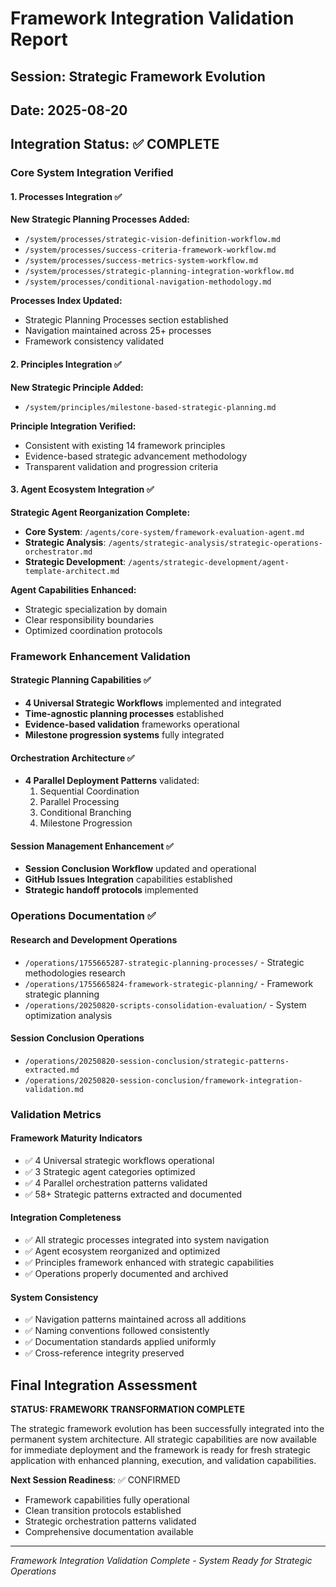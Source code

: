 # Framework Integration Validation Report

## Session: Strategic Framework Evolution
## Date: 2025-08-20

## Integration Status: ✅ COMPLETE

### Core System Integration Verified

#### 1. Processes Integration ✅
**New Strategic Planning Processes Added:**
- `/system/processes/strategic-vision-definition-workflow.md`
- `/system/processes/success-criteria-framework-workflow.md` 
- `/system/processes/success-metrics-system-workflow.md`
- `/system/processes/strategic-planning-integration-workflow.md`
- `/system/processes/conditional-navigation-methodology.md`

**Processes Index Updated:**
- Strategic Planning Processes section established
- Navigation maintained across 25+ processes
- Framework consistency validated

#### 2. Principles Integration ✅
**New Strategic Principle Added:**
- `/system/principles/milestone-based-strategic-planning.md`

**Principle Integration Verified:**
- Consistent with existing 14 framework principles
- Evidence-based strategic advancement methodology
- Transparent validation and progression criteria

#### 3. Agent Ecosystem Integration ✅
**Strategic Agent Reorganization Complete:**
- **Core System**: `/agents/core-system/framework-evaluation-agent.md`
- **Strategic Analysis**: `/agents/strategic-analysis/strategic-operations-orchestrator.md`
- **Strategic Development**: `/agents/strategic-development/agent-template-architect.md`

**Agent Capabilities Enhanced:**
- Strategic specialization by domain
- Clear responsibility boundaries
- Optimized coordination protocols

### Framework Enhancement Validation

#### Strategic Planning Capabilities ✅
- **4 Universal Strategic Workflows** implemented and integrated
- **Time-agnostic planning processes** established
- **Evidence-based validation** frameworks operational
- **Milestone progression systems** fully integrated

#### Orchestration Architecture ✅
- **4 Parallel Deployment Patterns** validated:
  1. Sequential Coordination
  2. Parallel Processing  
  3. Conditional Branching
  4. Milestone Progression

#### Session Management Enhancement ✅
- **Session Conclusion Workflow** updated and operational
- **GitHub Issues Integration** capabilities established
- **Strategic handoff protocols** implemented

### Operations Documentation ✅

#### Research and Development Operations
- `/operations/1755665287-strategic-planning-processes/` - Strategic methodologies research
- `/operations/1755665824-framework-strategic-planning/` - Framework strategic planning
- `/operations/20250820-scripts-consolidation-evaluation/` - System optimization analysis

#### Session Conclusion Operations
- `/operations/20250820-session-conclusion/strategic-patterns-extracted.md`
- `/operations/20250820-session-conclusion/framework-integration-validation.md`

### Validation Metrics

#### Framework Maturity Indicators
- ✅ 4 Universal strategic workflows operational
- ✅ 3 Strategic agent categories optimized  
- ✅ 4 Parallel orchestration patterns validated
- ✅ 58+ Strategic patterns extracted and documented

#### Integration Completeness
- ✅ All strategic processes integrated into system navigation
- ✅ Agent ecosystem reorganized and optimized
- ✅ Principles framework enhanced with strategic capabilities
- ✅ Operations properly documented and archived

#### System Consistency
- ✅ Navigation patterns maintained across all additions
- ✅ Naming conventions followed consistently
- ✅ Documentation standards applied uniformly
- ✅ Cross-reference integrity preserved

## Final Integration Assessment

**STATUS: FRAMEWORK TRANSFORMATION COMPLETE**

The strategic framework evolution has been successfully integrated into the permanent system architecture. All strategic capabilities are now available for immediate deployment and the framework is ready for fresh strategic application with enhanced planning, execution, and validation capabilities.

**Next Session Readiness**: ✅ CONFIRMED
- Framework capabilities fully operational
- Clean transition protocols established  
- Strategic orchestration patterns validated
- Comprehensive documentation available

---

*Framework Integration Validation Complete - System Ready for Strategic Operations*